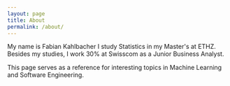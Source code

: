 ```yaml
---
layout: page
title: About
permalink: /about/
---
```


My name is Fabian Kahlbacher I study Statistics in my Master's at ETHZ. Besides my studies, I work 30% at Swisscom as a Junior Business Analyst. 

This page serves as a reference for interesting topics in Machine Learning and Software Engineering. 
